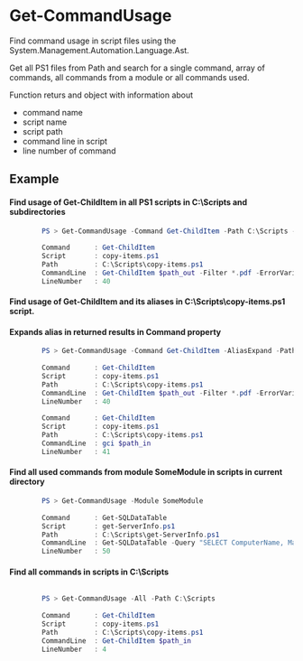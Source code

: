 # Get-CommandUsage

Find command usage in script files using the System.Management.Automation.Language.Ast.

Get all PS1 files from Path and search for a single command, array of commands, all commands from a module or all commands used.

Function returs and object with information about

* command name
* script name
* script path
* command line in script
* line number of command		

## Example

#### Find usage of Get-ChildItem in all PS1 scripts in C:\Scripts and subdirectories
```powershell
		PS > Get-CommandUsage -Command Get-ChildItem -Path C:\Scripts -Recurse
		
		Command      : Get-ChildItem
		Script       : copy-items.ps1
		Path         : C:\Scripts\copy-items.ps1
		CommandLine  : Get-ChildItem $path_out -Filter *.pdf -ErrorVariable +my_error
		LineNumber   : 40
```
#### Find usage of Get-ChildItem and its aliases in C:\Scripts\copy-items.ps1 script. 
#### Expands alias in returned results in Command property
```powershell
		PS > Get-CommandUsage -Command Get-ChildItem -AliasExpand -Path C:\Scripts\copy-items.ps1 
		
		Command      : Get-ChildItem
		Script       : copy-items.ps1
		Path         : C:\Scripts\copy-items.ps1
		CommandLine  : Get-ChildItem $path_out -Filter *.pdf -ErrorVariable +my_error
		LineNumber   : 40
		
		Command      : Get-ChildItem
		Script       : copy-items.ps1
		Path         : C:\Scripts\copy-items.ps1
		CommandLine  : gci $path_in 
		LineNumber   : 41	
```
#### Find all used commands from module SomeModule in scripts in current directory
```powershell
		PS > Get-CommandUsage -Module SomeModule
		
		Command      : Get-SQLDataTable
		Script       : get-ServerInfo.ps1
		Path         : C:\Scripts\get-ServerInfo.ps1
		CommandLine  : Get-SQLDataTable -Query "SELECT ComputerName, Max(TimeCreated) as MaxDate from ServerLogs group by ComputerName"
		LineNumber   : 50		
```
#### Find all commands in scripts in C:\Scripts
```powershell

		PS > Get-CommandUsage -All -Path C:\Scripts
		
		Command      : Get-ChildItem
		Script       : copy-items.ps1
		Path         : C:\Scripts\copy-items.ps1
		CommandLine  : Get-ChildItem $path_in 
		LineNumber   : 4		
```
